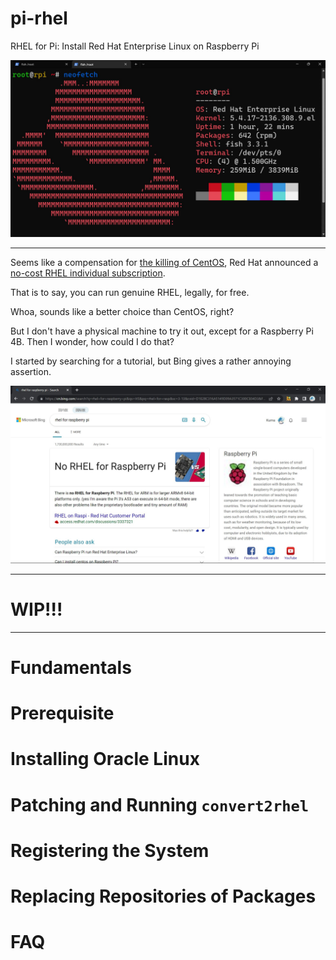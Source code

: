 # pi-rhel
RHEL for Pi: Install Red Hat Enterprise Linux on Raspberry Pi

![neofetch](img/001-neofetch.jpg)

---

Seems like a compensation for [the killing of CentOS](https://the-report.cloud/ibms-red-hat-just-killed-centos-as-we-know-it-with-centos-stream-stability-goes-out-of-the-door),
Red Hat announced a [no-cost RHEL individual subscription](https://developers.redhat.com/articles/faqs-no-cost-red-hat-enterprise-linux).

That is to say, you can run genuine RHEL, legally, for free.

Whoa, sounds like a better choice than CentOS, right?

But I don't have a physical machine to try it out, except for a Raspberry Pi 4B.
Then I wonder, how could I do that?

I started by searching for a tutorial, but Bing gives a rather annoying assertion.

![Bing](img/002-bing.jpg)

---

# WIP!!!

---

# Fundamentals

# Prerequisite

# Installing Oracle Linux

# Patching and Running `convert2rhel`

# Registering the System

# Replacing Repositories of Packages

# FAQ
